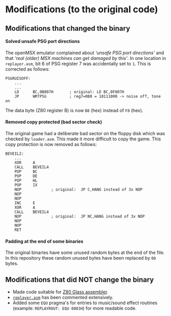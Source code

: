 # Modifications (to the original code)

## Modifications that changed the binary

#### Solved unsafe PSG port directions

The openMSX emulator complained about *'unsafe PSG port directions'* and that *'real (older) MSX machines can get damaged by this'*.
In one location in `replayer.asm`, bit 6 of PSG register 7 was accidentally set to `1`. This is corrected as follows:

```
PSGRUISOFF:
	...
	...
    LD      BC,0B807H       ; original: LD BC,0F807H
    JP      WRTPSG          ; reg7=0B8 = 10111000 -> noise off, tone on
```
The data byte (Z80 register B) is now `B8` (hex) instead of `F8` (hex).

#### Removed copy protected (bad sector check)

The original game had a deliberate bad sector on the floppy disk which was checked by `loader.asm`. This made it more difficult to copy the game.
This copy protection is now removed as follows:
```
BEVEIL2:
    ...
    XOR     A
    CALL    BEVEIL4
    POP     BC
    POP     DE
    POP     HL
    POP     IX
    NOP             ; original:  JP C,HANG instead of 3x NOP
    NOP
    NOP
    INC     E
    XOR     A
    CALL    BEVEIL4
    NOP             ; original:  JP NC,HANG instead of 3x NOP
    NOP
    NOP
    RET
```

#### Padding at the end of some binaries

The original binaries have some unused random bytes at the end of the file. 
In this repository these random unused bytes have been replaced by `00` bytes.


## Modifications that did NOT change the binary

- Made code suitable for [Z80 Glass assembler](http://www.grauw.nl/projects/glass/).
- [`replayer.asm`](replayer.asm) has been commented extensively.
- Added some `EQU` pragma's for entries to music/sound effect routines (example: `REPLAYROUT: EQU 0003H`) for more readable code.


